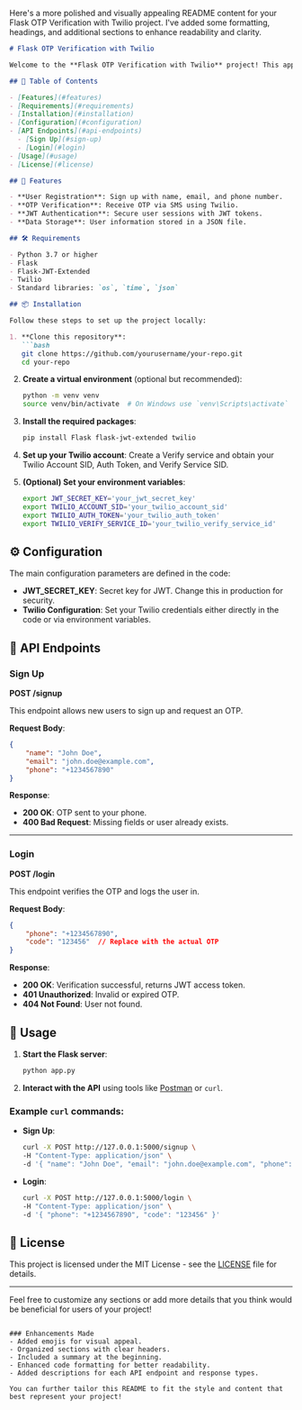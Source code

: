Here's a more polished and visually appealing README content for your Flask OTP Verification with Twilio project. I've added some formatting, headings, and additional sections to enhance readability and clarity.

```markdown
# Flask OTP Verification with Twilio

Welcome to the **Flask OTP Verification with Twilio** project! This application enables users to sign up using their phone numbers and verify their identity through a One-Time Password (OTP) sent via SMS. It leverages Twilio's Verify API for OTP management and Flask-JWT-Extended for user authentication.

## 🚀 Table of Contents

- [Features](#features)
- [Requirements](#requirements)
- [Installation](#installation)
- [Configuration](#configuration)
- [API Endpoints](#api-endpoints)
  - [Sign Up](#sign-up)
  - [Login](#login)
- [Usage](#usage)
- [License](#license)

## 🌟 Features

- **User Registration**: Sign up with name, email, and phone number.
- **OTP Verification**: Receive OTP via SMS using Twilio.
- **JWT Authentication**: Secure user sessions with JWT tokens.
- **Data Storage**: User information stored in a JSON file.

## 🛠️ Requirements

- Python 3.7 or higher
- Flask
- Flask-JWT-Extended
- Twilio
- Standard libraries: `os`, `time`, `json`

## 📦 Installation

Follow these steps to set up the project locally:

1. **Clone this repository**:
   ```bash
   git clone https://github.com/yourusername/your-repo.git
   cd your-repo
   ```

2. **Create a virtual environment** (optional but recommended):
   ```bash
   python -m venv venv
   source venv/bin/activate  # On Windows use `venv\Scripts\activate`
   ```

3. **Install the required packages**:
   ```bash
   pip install Flask flask-jwt-extended twilio
   ```

4. **Set up your Twilio account**: Create a Verify service and obtain your Twilio Account SID, Auth Token, and Verify Service SID.

5. **(Optional) Set your environment variables**:
   ```bash
   export JWT_SECRET_KEY='your_jwt_secret_key'
   export TWILIO_ACCOUNT_SID='your_twilio_account_sid'
   export TWILIO_AUTH_TOKEN='your_twilio_auth_token'
   export TWILIO_VERIFY_SERVICE_ID='your_twilio_verify_service_id'
   ```

## ⚙️ Configuration

The main configuration parameters are defined in the code:

- **JWT_SECRET_KEY**: Secret key for JWT. Change this in production for security.
- **Twilio Configuration**: Set your Twilio credentials either directly in the code or via environment variables.

## 📡 API Endpoints

### Sign Up

**POST /signup**

This endpoint allows new users to sign up and request an OTP.

**Request Body**:
```json
{
    "name": "John Doe",
    "email": "john.doe@example.com",
    "phone": "+1234567890"
}
```

**Response**:
- **200 OK**: OTP sent to your phone.
- **400 Bad Request**: Missing fields or user already exists.

---

### Login

**POST /login**

This endpoint verifies the OTP and logs the user in.

**Request Body**:
```json
{
    "phone": "+1234567890",
    "code": "123456"  // Replace with the actual OTP
}
```

**Response**:
- **200 OK**: Verification successful, returns JWT access token.
- **401 Unauthorized**: Invalid or expired OTP.
- **404 Not Found**: User not found.

## 🎉 Usage

1. **Start the Flask server**:
   ```bash
   python app.py
   ```

2. **Interact with the API** using tools like [Postman](https://www.postman.com/) or `curl`.

### Example `curl` commands:

- **Sign Up**:
   ```bash
   curl -X POST http://127.0.0.1:5000/signup \
   -H "Content-Type: application/json" \
   -d '{ "name": "John Doe", "email": "john.doe@example.com", "phone": "+1234567890" }'
   ```

- **Login**:
   ```bash
   curl -X POST http://127.0.0.1:5000/login \
   -H "Content-Type: application/json" \
   -d '{ "phone": "+1234567890", "code": "123456" }'
   ```

## 📝 License

This project is licensed under the MIT License - see the [LICENSE](LICENSE) file for details.

---

Feel free to customize any sections or add more details that you think would be beneficial for users of your project!
```

### Enhancements Made
- Added emojis for visual appeal.
- Organized sections with clear headers.
- Included a summary at the beginning.
- Enhanced code formatting for better readability.
- Added descriptions for each API endpoint and response types.

You can further tailor this README to fit the style and content that best represent your project!
